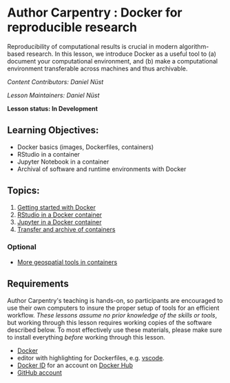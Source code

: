 Author Carpentry : Docker for reproducible research
=======

Reproducibility of computational results is crucial in modern algorithm-based research.
In this lesson, we introduce Docker as a useful tool to (a) document your computational environment, and (b) make a computational environment transferable across machines and thus archivable.

*Content Contributors: Daniel N&uuml;st*

*Lesson Maintainers: Daniel N&uuml;st*

**Lesson status: In Development**

## Learning Objectives:

- Docker basics (images, Dockerfiles, containers)
- RStudio in a container
- Jupyter Notebook in a container
- Archival of software and runtime environments with Docker

## Topics:

1. [Getting started with Docker](00-getting-started.html)
2. [RStudio in a Docker container](01-rstudio-in-container.html)
3. [Jupyter in a Docker container](02-jupyter-in-container.html)
4. [Transfer and archive of containers](03-transfer-and-archive.html)

### Optional

- [More geospatial tools in containers](04-geocontainers.html)

<!--
## Data

Data files for the lesson are available here: 
-->

## Requirements

Author Carpentry's teaching is hands-on, so participants are encouraged to use their own computers to insure the proper setup of tools for an efficient workflow.
*These lessons assume no prior knowledge of the skills or tools*, but working through this lesson requires working copies of the software described below.
To most effectively use these materials, please make sure to install everything *before* working through this lesson.                    

- [Docker](https://www.docker.com/get-docker)
- editor with highlighting for Dockerfiles, e.g. [vscode](https://code.visualstudio.com/).
- [Docker ID](https://hub.docker.com/register/) for an account on [Docker Hub](https://hub.docker.com/)
- [GitHub account](https://github.com/join)
